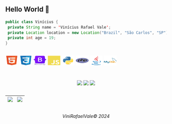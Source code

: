 ## Hello World 👋

 ```java
public class Vinícius {
  private String name = 'Vinícius Rafael Vale';
  private Location location = new Location("Brazil", "São Carlos", "SP");
  private int age = 19;
}
```

<div style="display: inline_block"><br>
  <img align="center" alt="Vini-Html" height="30" width="40" src="https://raw.githubusercontent.com/devicons/devicon/master/icons/html5/html5-original.svg">
  <img align="center" alt="Vini-Css" height="30" width="40" src="https://raw.githubusercontent.com/devicons/devicon/master/icons/css3/css3-original.svg">
  <img align="center" alt="Vini-Bootstrap" height="30" width="40" src="https://raw.githubusercontent.com/devicons/devicon/master/icons/bootstrap/bootstrap-original-wordmark.svg">
  <img align="center" alt="Vini-Js" height="30" width="40" src="https://raw.githubusercontent.com/devicons/devicon/master/icons/javascript/javascript-plain.svg">
  <img align="center" alt="Vini-Python" height="30" width="40" src="https://raw.githubusercontent.com/devicons/devicon/master/icons/python/python-original.svg">
  <img align="center" alt="Vini-Php" height="30" width="40" src="https://raw.githubusercontent.com/devicons/devicon/master/icons/php/php-original.svg">
  <img align="center" alt="Vini-Java" height="30" width="40" src="https://raw.githubusercontent.com/devicons/devicon/master/icons/java/java-original.svg">
  <img align="center" alt="Vini-Mysql" height="30" width="40" src="https://raw.githubusercontent.com/devicons/devicon/master/icons/mysql/mysql-original-wordmark.svg">
</div>
  
 ##

 <div align="center"> 
  <br>
  <a href="https://www.instagram.com/vini_rafael_/" target="_blank"><img src="https://img.shields.io/badge/-Instagram-%23E4405F?style=for-the-badge&logo=instagram&logoColor=white" target="_blank"></a>
  <a href = "mailto:vinirafael07@gmail.com"><img src="https://img.shields.io/badge/-Gmail-%23333?style=for-the-badge&logo=gmail&logoColor=white" target="_blank"></a>
  <a href="https://www.linkedin.com/in/vin%C3%ADcius-rafael-vale-265a302a8/" target="_blank"><img src="https://img.shields.io/badge/-LinkedIn-%230077B5?style=for-the-badge&logo=linkedin&logoColor=white" target="_blank"></a> 
 </div> 
 
 ##

|![](https://github-readme-stats.vercel.app/api/top-langs/?username=ViniRafaelVale&layout=donut&theme=gruvbox) | ![](http://github-profile-summary-cards.vercel.app/api/cards/profile-details?username=ViniRafaelVale&theme=gruvbox)  
| :-: | :-: |

 ##

 <h6 align="center">ViniRafaelVale©️ 2024</h6>
